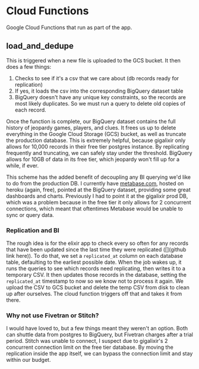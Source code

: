# Cloud Functions
Google Cloud Functions that run as part of the app.

## load_and_dedupe
This is triggered when a new file is uploaded to the GCS bucket.  It then does a few things:
1. Checks to see if it's a csv that we care about (db records ready for replication)
2. If yes, it loads the csv into the corresponding BigQuery dataset table
3. BigQuery doesn't have any unique key constraints, so the records are most likely duplicates.  So we must run a query to delete old copies of each record.

Once the function is complete, our BigQuery dataset contains the full history of jeopardy games, players, and clues.  It frees us up to delete everything in the Google Cloud Storage (GCS) bucket, as well as truncate the production database.  This is extremely helpful, because gigalixir only allows for 10,000 records in their free tier postgres instance.  By replicating frequently and truncating, we can safely stay under the threshold.  BigQuery allows for 10GB of data in its free tier, which jeopardy won't fill up for a while, if ever.

This scheme has the added benefit of decoupling any BI querying we'd like to do from the production DB.  I currently have [metabase.com](Metabase), hosted on heroku (again, free), pointed at the BigQuery dataset, providing some great dashboards and charts.  Previously I had to point it at the gigalixir prod DB, which was a problem because in the free tier it only allows for 2 concurrent connections, which meant that oftentimes Metabase would be unable to sync or query data.

### Replication and BI
The rough idea is for the elixir app to check every so often for any records that have been updated since the last time they were replicated ([](github link here)).  To do that, we set a `replicated_at` column on each database table, defaulting to the earliest possible date.  When the job wakes up, it runs the queries to see which records need replicating, then writes it to a temporary CSV.  It then updates those records in the database, setting the `replicated_at` timestamp to now so we know not to process it again.  We upload the CSV to GCS bucket and delete the temp CSV from disk to clean up after ourselves.  The cloud function triggers off that and takes it from there.

### Why not use Fivetran or Stitch?
I would have loved to, but a few things meant they weren't an option.  Both can shuttle data from postgres to BigQuery, but Fivetran charges after a trial period.  Stitch was unable to connect, I suspect due to gigalixir's 2 concurrent connection limit on the free tier database.  By moving the replication inside the app itself, we can bypass the connection limit and stay within our budget.
